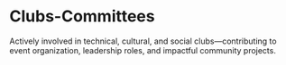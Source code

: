 # Clubs-Committees
Actively involved in technical, cultural, and social clubs—contributing to event organization, leadership roles, and impactful community projects.
